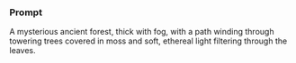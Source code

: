 ### Prompt

A mysterious ancient forest, thick with fog, with a path winding through towering trees covered in moss and soft, ethereal light filtering through the leaves.

